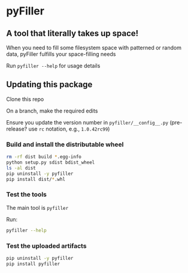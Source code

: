 # pyFiller

## A tool that literally takes up space!

When you need to fill some filesystem space with patterned or random data, pyFiller fulfills your space-filling needs

Run `pyfiller --help` for usage details

## Updating this package

Clone this repo

On a branch, make the required edits

Ensure you update the version number in `pyfiller/__config__.py`
(pre-release? use `rc` notation, e.g., `1.0.42rc99`)

### Build and install the distributable wheel

```bash
rm -rf dist build *.egg-info
python setup.py sdist bdist_wheel
ls -al dist
pip uninstall -y pyfiller
pip install dist/*.whl
```

### Test the tools

The main tool is `pyfiller`

Run:

```bash
pyfiller --help
```

### Test the uploaded artifacts

```bash
pip uninstall -y pyfiller
pip install pyfiller
```
